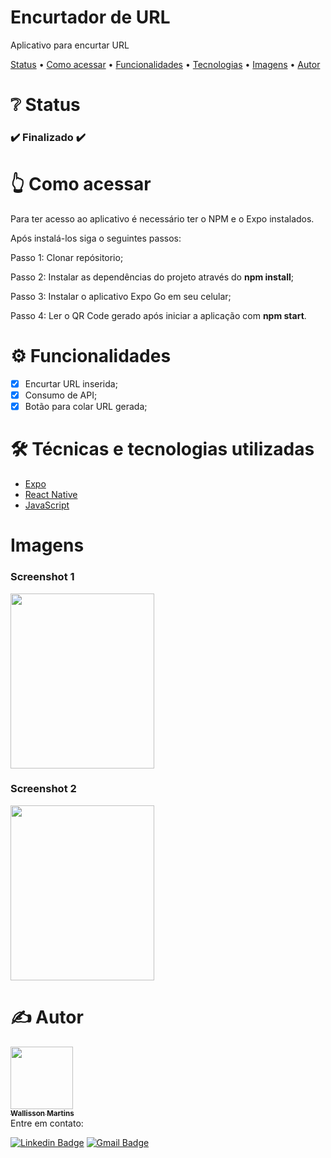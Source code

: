 <h1 align="left">Encurtador de URL</h1>
<p align="left">Aplicativo para encurtar URL</p>

<p align="left">
 <a href="#status">Status</a> •
 <a href="#acessar">Como acessar</a> •
 <a href="#funcionalidades">Funcionalidades</a> • 
 <a href="#tecnologias">Tecnologias</a> •
 <a href="#imgs">Imagens</a> •
 <a href="#autor">Autor</a>
</p>

<h1 align="left" id="status">❔ Status</h1>

<h3 align="left"> 
  ✔️ Finalizado ✔️
</h3>

<h1 align="left" id="acessar">👆 Como acessar</h1>

Para ter acesso ao aplicativo é necessário ter o NPM e o Expo instalados.

Após instalá-los siga o seguintes passos:

Passo 1: Clonar repósitorio;

Passo 2: Instalar as dependências do projeto através do <strong>npm install</strong>;

Passo 3: Instalar o aplicativo Expo Go em seu celular;

Passo 4: Ler o QR Code gerado após iniciar a aplicação com <strong>npm start</strong>.

<h1 align="left" id="funcionalidades">⚙️ Funcionalidades</h1>

- [x] Encurtar URL inserida;
- [x] Consumo de API;
- [x] Botão para colar URL gerada;

<h1 align="left" id="tecnologias">🛠️ Técnicas e tecnologias utilizadas</h1>

- [Expo](https://docs.expo.dev/)
- [React Native](https://reactnative.dev/docs/getting-started)
- [JavaScript](https://developer.mozilla.org/pt-BR/docs/Web/JavaScript)

<h1 align="left" id="imgs">Imagens</h1>

<h3 align="left">Screenshot 1</h3>
<img src="https://user-images.githubusercontent.com/93344198/149839957-aa2ebdd7-af69-4287-b5c5-9c2df5b6fb61.jpeg" width="230" height="280" />
<h3 align="left">Screenshot 2</h3>
<img src="https://user-images.githubusercontent.com/93344198/149840021-b9a64ddd-08d8-4172-b433-99fbf738e528.jpeg" width="230" height="280" />

<h1 align="left" id="autor">✍️ Autor</h1>
<a href="https://github.com/wallissonmart">
 <img src="https://avatars.githubusercontent.com/u/93344198?s=400&u=efc1c28e0cfb7b7e29bdf3ac50a79d0ddcf8b467&v=4" width="100px;" alt=""/>
 <br/>
 <sub><b>Wallisson Martins</b></sub></a>
<br/>
Entre em contato:
 
[![Linkedin Badge](https://img.shields.io/badge/-Wallisson-blue?style=flat-square&logo=Linkedin&logoColor=white&link=https://www.linkedin.com/in/wallisson-martins-/)](https://www.linkedin.com/in/wallisson-martins-/) 
[![Gmail Badge](https://img.shields.io/badge/-wallissonmartins37@gmail.com-c14438?style=flat-square&logo=Gmail&logoColor=white&link=mailto:wallissonmartins37@gmail.com)](mailto:wallissonmartins37@gmail.com)

